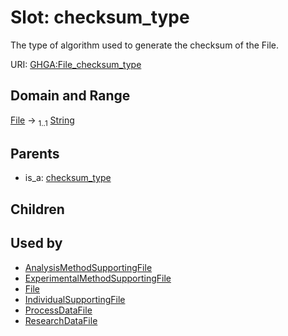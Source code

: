 
# Slot: checksum_type


The type of algorithm used to generate the checksum of the File.

URI: [GHGA:File_checksum_type](https://w3id.org/GHGA/File_checksum_type)


## Domain and Range

[File](File.md) &#8594;  <sub>1..1</sub> [String](types/String.md)

## Parents

 *  is_a: [checksum_type](checksum_type.md)

## Children


## Used by

 * [AnalysisMethodSupportingFile](AnalysisMethodSupportingFile.md)
 * [ExperimentalMethodSupportingFile](ExperimentalMethodSupportingFile.md)
 * [File](File.md)
 * [IndividualSupportingFile](IndividualSupportingFile.md)
 * [ProcessDataFile](ProcessDataFile.md)
 * [ResearchDataFile](ResearchDataFile.md)
